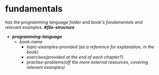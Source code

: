 # fundamentals
*has the programming language folder and book's fundamentals and relevant examples.*
***#file-structure***

 - ***programming-language***   
	 - *book-name*
		 - *topic-examples-provided (as a reference for explanation, in the book)*
		 - *exercises(provided at the end of each chapter?)*
		 - *practise-problems(off the more external resources, covering relevant examples)*
